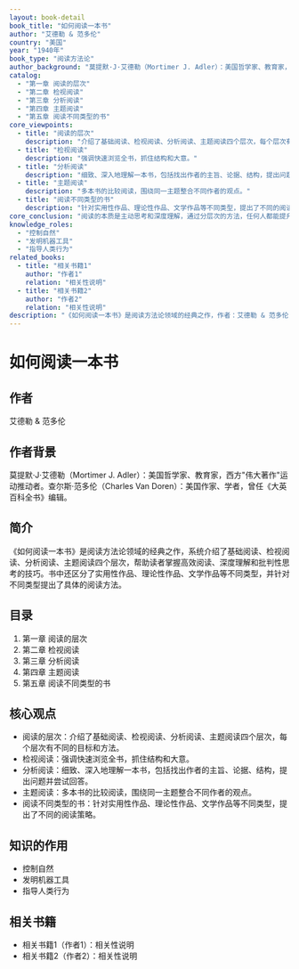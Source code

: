 ```yaml
---
layout: book-detail
book_title: "如何阅读一本书"
author: "艾德勒 & 范多伦"
country: "美国"
year: "1940年"
book_type: "阅读方法论"
author_background: "莫提默·J·艾德勒（Mortimer J. Adler）：美国哲学家、教育家，西方'伟大著作'运动推动者。查尔斯·范多伦（Charles Van Doren）：美国作家、学者，曾任《大英百科全书》编辑。"
catalog:
  - "第一章 阅读的层次"
  - "第二章 检视阅读"
  - "第三章 分析阅读"
  - "第四章 主题阅读"
  - "第五章 阅读不同类型的书"
core_viewpoints:
  - title: "阅读的层次"
    description: "介绍了基础阅读、检视阅读、分析阅读、主题阅读四个层次，每个层次有不同的目标和方法。"
  - title: "检视阅读"
    description: "强调快速浏览全书，抓住结构和大意。"
  - title: "分析阅读"
    description: "细致、深入地理解一本书，包括找出作者的主旨、论据、结构，提出问题并尝试回答。"
  - title: "主题阅读"
    description: "多本书的比较阅读，围绕同一主题整合不同作者的观点。"
  - title: "阅读不同类型的书"
    description: "针对实用性作品、理论性作品、文学作品等不同类型，提出了不同的阅读策略。"
core_conclusion: "阅读的本质是主动思考和深度理解，通过分层次的方法，任何人都能提升阅读效率和思辨能力。"
knowledge_roles:
  - "控制自然"
  - "发明机器工具"
  - "指导人类行为"
related_books:
  - title: "相关书籍1"
    author: "作者1"
    relation: "相关性说明"
  - title: "相关书籍2"
    author: "作者2"
    relation: "相关性说明"
description: "《如何阅读一本书》是阅读方法论领域的经典之作，作者：艾德勒 & 范多伦，国籍：美国，出版时间：1940年，类型：阅读方法论。全书系统介绍了基础阅读、检视阅读、分析阅读、主题阅读四个层次，帮助读者掌握高效阅读、深度理解和批判性思考的技巧。书中还区分了实用性作品、理论性作品、文学作品等不同类型，并针对不同类型提出了具体的阅读方法。\n\n核心结论：阅读的本质是主动思考和深度理解，通过分层次的方法，任何人都能提升阅读效率和思辨能力。"
---
```


# 如何阅读一本书

## 作者
艾德勒 & 范多伦

## 作者背景
莫提默·J·艾德勒（Mortimer J. Adler）：美国哲学家、教育家，西方"伟大著作"运动推动者。查尔斯·范多伦（Charles Van Doren）：美国作家、学者，曾任《大英百科全书》编辑。

## 简介
《如何阅读一本书》是阅读方法论领域的经典之作，系统介绍了基础阅读、检视阅读、分析阅读、主题阅读四个层次，帮助读者掌握高效阅读、深度理解和批判性思考的技巧。书中还区分了实用性作品、理论性作品、文学作品等不同类型，并针对不同类型提出了具体的阅读方法。

## 目录
1. 第一章 阅读的层次
2. 第二章 检视阅读
3. 第三章 分析阅读
4. 第四章 主题阅读
5. 第五章 阅读不同类型的书

## 核心观点
- 阅读的层次：介绍了基础阅读、检视阅读、分析阅读、主题阅读四个层次，每个层次有不同的目标和方法。
- 检视阅读：强调快速浏览全书，抓住结构和大意。
- 分析阅读：细致、深入地理解一本书，包括找出作者的主旨、论据、结构，提出问题并尝试回答。
- 主题阅读：多本书的比较阅读，围绕同一主题整合不同作者的观点。
- 阅读不同类型的书：针对实用性作品、理论性作品、文学作品等不同类型，提出了不同的阅读策略。

## 知识的作用
- 控制自然
- 发明机器工具
- 指导人类行为

## 相关书籍
- 相关书籍1（作者1）：相关性说明
- 相关书籍2（作者2）：相关性说明 